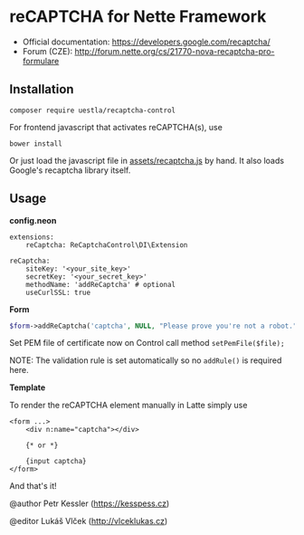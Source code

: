 reCAPTCHA for Nette Framework
=============================

* Official documentation: https://developers.google.com/recaptcha/
* Forum (CZE): http://forum.nette.org/cs/21770-nova-recaptcha-pro-formulare


Installation
------------

```
composer require uestla/recaptcha-control
```

For frontend javascript that activates reCAPTCHA(s), use

```
bower install
```

Or just load the javascript file in [assets/recaptcha.js](assets/recaptcha.js) by hand. It also loads Google's recaptcha library itself.


Usage
-----

**config.neon**

```
extensions:
	reCaptcha: ReCaptchaControl\DI\Extension

reCaptcha:
	siteKey: '<your_site_key>'
	secretKey: '<your_secret_key>'
	methodName: 'addReCaptcha' # optional
	useCurlSSL: true
```


**Form**

```php
$form->addReCaptcha('captcha', NULL, "Please prove you're not a robot.");
```
Set PEM file of certificate now on Control call method `setPemFile($file);`

NOTE: The validation rule is set automatically so no `addRule()` is required here.


**Template**

To render the reCAPTCHA element manually in Latte simply use

```latte
<form ...>
	<div n:name="captcha"></div>

	{* or *}

	{input captcha}
</form>
```

And that's it!

@author   Petr Kessler (https://kesspess.cz)

@editor   Lukáš Vlček (http://vlceklukas.cz)
